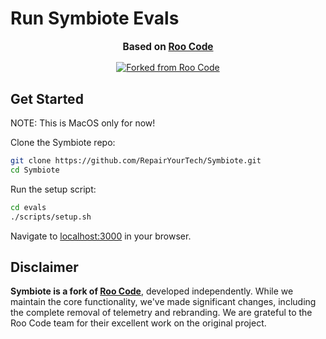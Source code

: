 # Run Symbiote Evals

<div align="center">
  <p style="font-size: 1.1em; margin-top: 15px;"><strong>Based on <a href="https://github.com/RooVetGit/Roo-Code" target="_blank">Roo Code</a></strong></p>
  <a href="https://github.com/RooVetGit/Roo-Code" target="_blank">
    <img src="https://img.shields.io/badge/Forked%20from-Roo%20Code-6F42C1?style=for-the-badge&logo=github&logoColor=white" alt="Forked from Roo Code">
  </a>
</div>

## Get Started

NOTE: This is MacOS only for now!

Clone the Symbiote repo:

```sh
git clone https://github.com/RepairYourTech/Symbiote.git
cd Symbiote
```

Run the setup script:

```sh
cd evals
./scripts/setup.sh
```

Navigate to [localhost:3000](http://localhost:3000/) in your browser.

## Disclaimer

**Symbiote is a fork of [Roo Code](https://github.com/RooVetGit/Roo-Code)**, developed independently. While we maintain the core functionality, we've made significant changes, including the complete removal of telemetry and rebranding. We are grateful to the Roo Code team for their excellent work on the original project.
